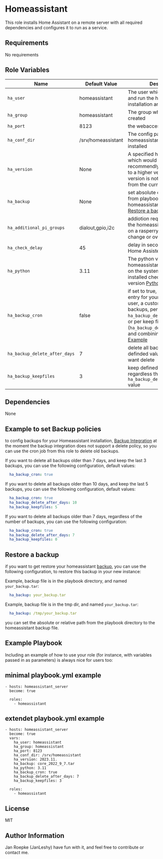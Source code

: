 # Homeassistant

This role installs Home Assistant on a remote server with all required dependencies and configures it to run as a service.

## Requirements

No requirements

## Role Variables

| Name                          | Default Value      | Description                                                                                                                                                                                                                       |
| ----------------------------- | ------------------ | --------------------------------------------------------------------------------------------------------------------------------------------------------------------------------------------------------------------------------- |
| `ha_user`                     | homeassistant      | The user which would created and run the homeassistant installation and service                                                                                                                                                   |
| `ha_group`                    | homeassistant      | The group which would created                                                                                                                                                                                                     |
| `ha_port`                     | 8123               | the webaccess port                                                                                                                                                                                                                |
| `ha_conf_dir`                 | /srv/homeassistant | The config path, where homeassistant woud be installed                                                                                                                                                                            |
| `ha_version`                  | None               | A specified homeassistant which would be installed, recommendly use for updated to a higher version if the new version is not next version from the current installation.                                                         |
| `ha_backup`                   | None               | set absolute or relative path from playbook directory to the homeassistant backup file [Restore a backup](#restore-a-backup)                                                                         |
| `ha_additional_pi_groups`     | dialout,gpio,i2c   | addiotion requrired groups for the homeassitent installation on a rasperry pi, do not change or overwrite the values                                                                                                              |
| `ha_check_delay`              | 45                 | delay in seconds for waiting if Home Assistent is available                                                                                                                                                                       |
| `ha_python`                   | 3.11               | The python version for homeassistant, if not available on the system it will be installed check recommend version [Python](https://www.home-assistant.io/installation/macos#install-home-assistant-core)                          |
| `ha_backup_cron`              | false              | if set to true, it creates an cron entry for your homeassistant user, a custom delete time for backups, per day (var: `ha_backup_delete_after_days`) or per keep files (`ha_backup_delete_after_days`) and combining both values. [Example](#example-backup-policies) |
| `ha_backup_delete_after_days` | 7                  | delete all backups older definded value in days, if you want delete                                                                                                                                                                                    |
| `ha_backup_keepfiles`         | 3                  | keep defined value files, regardless the `ha_backup_delete_after_days` value                                                                                                                                                      |

## Dependencies

None

## Example to set Backup policies

to config backups for your Homeassistant installation, [Backup Integration](https://www.home-assistant.io/integrations/backup/)
at the moment the backup integration does not support a delete policy, so you can use the cron job from this role to delete old backups.

If you want to delete all backups older than 7 days, and keep the last 3 backups, you can use the following configuration, default values:

```yaml
  ha_backup_cron: true
```

If you want to delete all backups older than 10 days, and keep the last 5 backups, you can use the following configuration, default values:

```yaml
  ha_backup_cron: true
  ha_backup_delete_after_days: 10
  ha_backup_keepfiles: 5
```

If you want to delete all backups older than 7 days, regardless of the number of backups, you can use the following configuration:

```yaml
  ha_backup_cron: true
  ha_backup_delete_after_days: 7
  ha_backup_keepfiles: 0
```

## Restore a backup

if you want to get restore your homeassistant [backup](https://www.home-assistant.io/common-tasks/os/#backups), you can use the following configuration, to restore this backup in your new instance:

Example, backup file is in the playbook directory, and named `your_backup.tar`:

```yaml
  ha_backup: your_backup.tar
```

Example, backup file is in the tmp dir, and named `your_backup.tar`:

```yaml
  ha_backup: /tmp/your_backup.tar
```

you can set the absolute or relative path from the playbook directory to the homeassistant backup file.

## Example Playbook

Including an example of how to use your role (for instance, with variables passed in as parameters) is always nice for users too:

## minimal playbook.yml example

    - hosts: homeassistant_server
      become: true

      roles:
        - homeassistant

## extendet playbook.yml example

    - hosts: homeassistant_server
      become: true
      vars:
        ha_user: homeassistant
        ha_group: homeassistant
        ha_port: 8123
        ha_conf_dir: /srv/homeassistant
        ha_version: 2023.11.
        ha_backup: core_2022_9_7.tar
        ha_python: 3.11
        ha_backup_cron: true
        ha_backup_delete_after_days: 7
        ha_backup_keepfiles: 3

      roles:
        - homeassistant

## License

MIT

## Author Information

Jan Roepke (JanLeshy)
have fun with it, and feel free to contribute or contact me.
